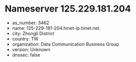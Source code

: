 # Nameserver 125.229.181.204

* as_number: 3462
* name: 125-229-181-204.hinet-ip.hinet.net.
* city: Zhongli District
* country: TW
* organization: Data Communication Business Group
* version: Unknown
* dnssec: false
